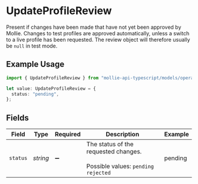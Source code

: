 # UpdateProfileReview

Present if changes have been made that have not yet been approved by Mollie. Changes to test profiles are approved automatically, unless a switch to a live profile has been requested. The review object will therefore usually be `null` in test mode.

## Example Usage

```typescript
import { UpdateProfileReview } from "mollie-api-typescript/models/operations";

let value: UpdateProfileReview = {
  status: "pending",
};
```

## Fields

| Field                                                                       | Type                                                                        | Required                                                                    | Description                                                                 | Example                                                                     |
| --------------------------------------------------------------------------- | --------------------------------------------------------------------------- | --------------------------------------------------------------------------- | --------------------------------------------------------------------------- | --------------------------------------------------------------------------- |
| `status`                                                                    | *string*                                                                    | :heavy_minus_sign:                                                          | The status of the requested changes.<br/><br/>Possible values: `pending` `rejected` | pending                                                                     |